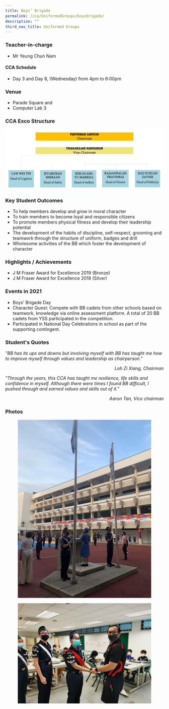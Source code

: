```yaml
---
title: Boys’ Brigade
permalink: /cca/UniformedGroups/boysbrigade/
description: ""
third_nav_title: Uniformed Groups
---
```

### Teacher-in-charge	
* Mr Yeung Chun Nam

#### CCA Schedule	
* Day 3 and Day 8, (Wednesday) from 4pm to 6:00pm

### Venue
* Parade Square and 
* Computer Lab 3

### CCA Exco Structure

![](/images/StudDevelopment/CCAs/UniformedGroups/BoysBrigade/Boys%20Brigade.jpeg)

### Key Student Outcomes

* To help members develop and grow in moral character
* To train members to become loyal and responsible citizens
* To promote members physical fitness and develop their leadership potential
* The development of the habits of discipline, self-respect, grooming and teamwork through the structure of uniform, badges and drill
* Wholesome activities of the BB which foster the development of character

### Highlights / Achievements

* J M Fraser Award for Excellence 2019 (Bronze)
* J M Fraser Award for Excellence 2018 (Silver)

### Events in 2021

* Boys' Brigade Day
* Character Quest: Compete with BB cadets from other schools based on teamwork, knowledge via online assessment platform. A total of 20 BB cadets from YSS participated in the competition.
* Participated in National Day Celebrations in school as part of the supporting contingent.

### Student's Quotes

<em>"BB has its ups and downs but involving myself with BB has taught me how to improve myself through values and leadership as chairperson."</em>
<div style="text-align: right;"><em>Loh Zi Xiang, Chairman</em></div>


<em>"Through the years, this CCA has taught me resilience, life skills and confidence in myself. Although there were times I found BB difficult, I pushed through and earned values and skills out of it."</em>
<div style="text-align: right;"><em>Aaron Tan, Vice chairman</em></div>


### Photos

<figure><img src="/images/StudDevelopment/CCAs/UniformedGroups/BoysBrigade/bb_1.jpg"></figure>

<figure><img src="/images/StudDevelopment/CCAs/UniformedGroups/BoysBrigade/bb_2.jpg"></figure>
